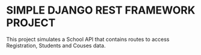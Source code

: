 # SIMPLE DJANGO REST FRAMEWORK PROJECT

This project simulates a School API that contains routes to access Registration, Students and Couses data.

